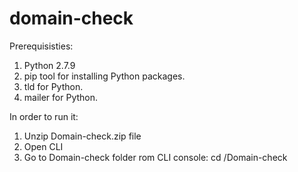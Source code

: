domain-check
============

Prerequisisties:

1. Python 2.7.9
2. pip tool for installing Python packages.
3. tld for Python.
4. mailer for Python.

In order to run it:

1. Unzip Domain-check.zip file
2. Open CLI
3. Go to Domain-check folder rom CLI console: cd <path>/Domain-check
